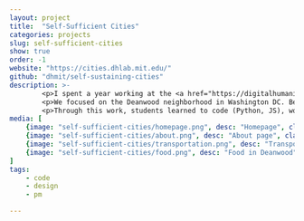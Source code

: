 ```yaml
---
layout: project
title:  "Self-Sufficient Cities"
categories: projects
slug: self-sufficient-cities
show: true
order: -1
website: "https://cities.dhlab.mit.edu/"
github: "dhmit/self-sustaining-cities"
description: >-
        <p>I spent a year working at the <a href="https://digitalhumanities.mit.edu/" target="_blank">Digital Humanities Lab</a> at MIT as a creative technologist. There, I led a group of undergraduates in thinking through and developing various projects, including some preliminary research for Professor Kate Brown's Self-Sufficient Cities.</p>
        <p>We focused on the Deanwood neighborhood in Washington DC. Below are some screenshots from the website which is also viewable through the link above.</p> 
        <p>Through this work, students learned to code (Python, JS), work with maps, and dig into archival material in order to answer difficult questions.</p>
media: [
    {image: "self-sufficient-cities/homepage.png", desc: "Homepage", class: "border"},
    {image: "self-sufficient-cities/about.png", desc: "About page", class: "border"},
    {image: "self-sufficient-cities/transportation.png", desc: "Transportation in Deanwood", class: "border"},
    {image: "self-sufficient-cities/food.png", desc: "Food in Deanwood", class: "border"},
]
tags: 
    - code
    - design
    - pm

---
```

